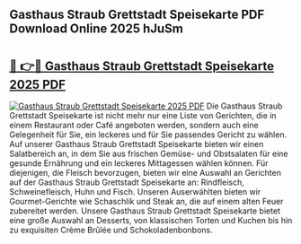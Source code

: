 ## Gasthaus Straub Grettstadt Speisekarte PDF Download Online 2025 hJuSm

# <h2><a href="http://gce44x5.nevu.top/?p=Gasthaus+Straub+Grettstadt+Speisekarte">🔗 👉🔴 Gasthaus Straub Grettstadt Speisekarte 2025 PDF</a></h2>

[![Gasthaus Straub Grettstadt Speisekarte 2025 PDF](https://i.imgur.com/dBaPXMq.png)](http://gce44x5.nevu.top/?p=Gasthaus+Straub+Grettstadt+Speisekarte)
Die Gasthaus Straub Grettstadt Speisekarte ist nicht mehr nur eine Liste von Gerichten, die in einem Restaurant oder Café angeboten werden, sondern auch eine Gelegenheit für Sie, ein leckeres und für Sie passendes Gericht zu wählen. Auf unserer Gasthaus Straub Grettstadt Speisekarte bieten wir einen Salatbereich an, in dem Sie aus frischen Gemüse- und Obstsalaten für eine gesunde Ernährung und ein leckeres Mittagessen wählen können. Für diejenigen, die Fleisch bevorzugen, bieten wir eine Auswahl an Gerichten auf der Gasthaus Straub Grettstadt Speisekarte an: Rindfleisch, Schweinefleisch, Huhn und Fisch. Unseren Auserwählten bieten wir Gourmet-Gerichte wie Schaschlik und Steak an, die auf einem alten Feuer zubereitet werden. Unsere Gasthaus Straub Grettstadt Speisekarte bietet eine große Auswahl an Desserts, von klassischen Torten und Kuchen bis hin zu exquisiten Crème Brûlée und Schokoladenbonbons.
